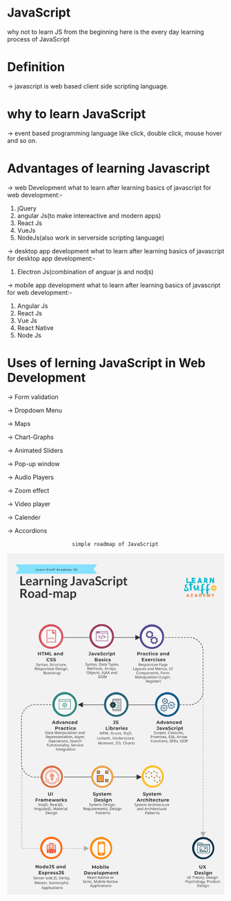 # JavaScript

why not to learn JS from the beginning
here is the every day learning process of JavaScript

# Definition

-> javascript is web based client side scripting language.

# why to learn JavaScript

-> event based programming language like click, double click, mouse hover and so on.

# Advantages of learning Javascript

-> web Development
what to learn after learning basics of javascript for web development:-

1. jQuery
2. angular Js(to make intereactive and modern apps)
3. React Js
4. VueJs
5. NodeJs(also work in serverside scripting language)

-> desktop app development
what to learn after learning basics of javascript for desktop app development:-

1. Electron Js(combination of anguar js and nodjs)

-> mobile app development
what to learn after learning basics of javascript for web development:-

1. Angular Js
2. React Js
3. Vue Js
4. React Native
5. Node Js

# Uses of lerning JavaScript in Web Development

-> Form validation

-> Dropdown Menu

-> Maps

-> Chart-Graphs

-> Animated Sliders

-> Pop-up window

-> Audio Players

-> Zoom effect

-> Video player

-> Calender

-> Accordions

                         simple roadmap of JavaScript

![CHEESE!](js_roadmap.png)
